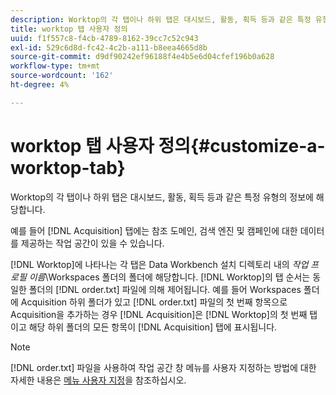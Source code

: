 ```yaml
---
description: Worktop의 각 탭이나 하위 탭은 대시보드, 활동, 획득 등과 같은 특정 유형의 정보에 해당합니다.
title: worktop 탭 사용자 정의
uuid: f1f557c8-f4cb-4789-8162-39cc7c52c943
exl-id: 529c6d8d-fc42-4c2b-a111-b8eea4665d8b
source-git-commit: d9df90242ef96188f4e4b5e6d04cfef196b0a628
workflow-type: tm+mt
source-wordcount: '162'
ht-degree: 4%

---
```


# worktop 탭 사용자 정의{#customize-a-worktop-tab}

Worktop의 각 탭이나 하위 탭은 대시보드, 활동, 획득 등과 같은 특정 유형의 정보에 해당합니다.

예를 들어 [!DNL Acquisition] 탭에는 참조 도메인, 검색 엔진 및 캠페인에 대한 데이터를 제공하는 작업 공간이 있을 수 있습니다.

[!DNL Worktop]에 나타나는 각 탭은 Data Workbench 설치 디렉토리 내의 *작업 프로필 이름*\Workspaces 폴더의 폴더에 해당합니다. [!DNL Worktop]의 탭 순서는 동일한 폴더의 [!DNL order.txt] 파일에 의해 제어됩니다. 예를 들어 Workspaces 폴더에 Acquisition 하위 폴더가 있고 [!DNL order.txt] 파일의 첫 번째 항목으로 Acquisition을 추가하는 경우 [!DNL Acquisition]은 [!DNL Worktop]의 첫 번째 탭이고 해당 하위 폴더의 모든 항목이 [!DNL Acquisition] 탭에 표시됩니다.

>[!NOTE]
>
>[!DNL order.txt] 파일을 사용하여 작업 공간 창 메뉴를 사용자 지정하는 방법에 대한 자세한 내용은 [메뉴 사용자 지정](../../../../home/c-get-started/c-intf-anlys-ftrs/c-ctm-menus/c-ctm-menus.md#concept-93d4c09cb7f34cd293b7b64fba1cf894)을 참조하십시오.

